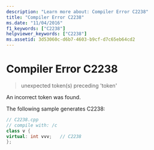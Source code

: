 ```yaml
---
description: "Learn more about: Compiler Error C2238"
title: "Compiler Error C2238"
ms.date: "11/04/2016"
f1_keywords: ["C2238"]
helpviewer_keywords: ["C2238"]
ms.assetid: 3d53060c-d6b7-4603-b9cf-d7c65eb64cd2
---
```

# Compiler Error C2238

> unexpected token(s) preceding 'token'

An incorrect token was found.

The following sample generates C2238:

```cpp
// C2238.cpp
// compile with: /c
class v {
virtual: int vvv;   // C2238
};
```
